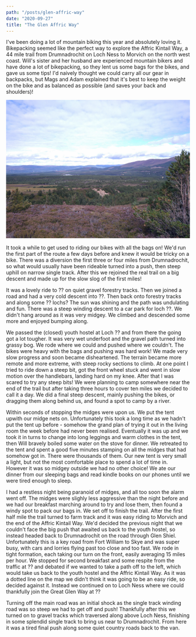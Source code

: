 ```yaml
---
path: "/posts/glen-affric-way"
date: "2020-09-27"
title: "The Glen Affric Way"
---
```


I've been doing a lot of mountain biking this year and absolutely loving it. Bikepacking seemed like the perfect way to explore the Affric Kintail Way, a 44 mile trail from Drumnadrochit on Loch Ness to Morvich on the north west coast. Will's sister and her husband are experienced mountain bikers and have done a lot of bikepacking, so they lent us some bags for the bikes, and gave us some tips! I'd naively thought we could carry all our gear in backpacks, but Mags and Adam explained that it's best to keep the weight on the bike and as balanced as possible (and saves your back and shoulders)!
<!-- end -->

![View](../images/cairngorm-4000s/early_view.jpg)

It took a while to get used to riding our bikes with all the bags on! We'd run the first part of the route a few days before and knew it would be tricky on a bike. There was a diversion the first three or four miles from Drumnadrochit, so what would usually have been rideable turned into a push, then steep uphill on narrow single track. After this we rejoined the real trail on a big descent and made up for the slow slog of the first miles!

It was a lovely ride to ?? on quiet gravel forestry tracks. Then we joined a road and had a very cold descent into ??. Then back onto forestry tracks and along some ?? lochs? The sun was shining and the path was undulating and fun. There was a steep winding descent to a car park for loch ??. We didn't hang around as it was very midgey. We climbed and descended some more and enjoyed bumping along.

We passed the (closed) youth hostel at Loch ?? and from there the going got a lot tougher. It was very wet underfoot and the gravel path turned into grassy bog. We rode where we could and pushed where we couldn't. The bikes were heavy with the bags and pushing was hard work! We made very slow progress and soon became disheartened. The terrain became more remote and more extreme, with steep rocky sections to climb. At one point I tried to ride down a steep bit, got the front wheel stuck and went in slow motion over the handlebars, landing hard on my knee. After that I was scared to try any steep bits! We were planning to camp somewhere near the end of the trail but after taking three hours to cover ten miles we decided to call it a day. We did a final steep descent, mainly pushing the bikes, or dragging them along behind us, and found a spot to camp by a river.

Within seconds of stopping the midges were upon us. We put the tent upwith our midge nets on. Unfortunately this took a long time as we hadn't put the tent up before - somehow the grand plan of trying it out in the living room the week before had never been realised. Eventually it was up and we took it in turns to change into long leggings and warm clothes in the tent, then Will bravely boiled some water on the stove for dinner. We retreated to the tent and spent a good five minutes stamping on all the midges that had somehow got in. There were thousands of them. Our new tent is very small a light, but not the most comfortable place to spend a lot of time in. However it was so midgey outside we had no other choice! We ate our dinner from our sleeping bags and read kindle books on our phones until we were tired enough to sleep.

I had a restless night being paranoid of midges, and all too soon the alarm went off. The midges were slighly less aggressive than the night before and we had our breakfast marching around to try and lose them, then found a windy spot to pack our bags in. We set off to finish the trail. After the first half mile the trail turned to farm track and it was easy riding to Morvich and the end of the Affric Kintail Way. We'd decided the previous night that we couldn't face the big push that awaited us back to the youth hostel, so instead headed back to Drumnadrochit on the road through Glen Shiel. Unfortunately this is a key road from Fort William to Skye and was super busy, with cars and lorries flying past too close and too fast. We rode in tight formation, each taking our turn on the front, easily averaging 15 miles per hour. We stopped for second breakfast and some respite from the traffic at ?? and debated if we wanted to take a path off to the left, which would take us back to the youth hostel and the Affric Kintail Way. As it was a dotted line on the map we didn't think it was going to be an easy ride, so decided against it. Instead we continued on to Loch Ness where we could thankfully join the Great Glen Way at ??

Turning off the main road was an initial shock as the single track winding road was so steep we had to get off and push! Thankfully after this we turned on to gravel tracks which traversed along above Loch Ness, finishing in some splendid single track to bring us near to Drumnadrochit. From here it was a tired final push along some quiet country roads back to the van.
